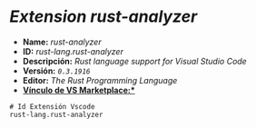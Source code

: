 <!-- Autor: Daniel Benjamin Perez Morales -->
<!-- GitHub: https://github.com/D4nitrix13 -->
<!-- GitLab: https://gitlab.com/D4nitrix13 -->
<!-- Correo electrónico: danielperezdev@proton.me -->

# ***Extension rust-analyzer***

- **Name:** *rust-analyzer*
- **ID:** *rust-lang.rust-analyzer*
- **Descripción:** *Rust language support for Visual Studio Code*
- **Versión:** *`0.3.1916`*
- **Editor:** *The Rust Programming Language*
- **[Vínculo de VS Marketplace:*](https://marketplace.visualstudio.com/items?itemName=rust-lang.rust-analyzer "https://marketplace.visualstudio.com/items?itemName=rust-lang.rust-analyzer")**

```plaintext
# Id Extensión Vscode
rust-lang.rust-analyzer
```
